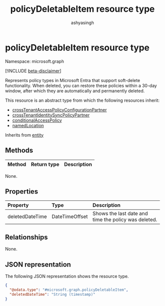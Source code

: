 ﻿---
title: "policyDeletableItem resource type"
description: "Represents policy types in Microsoft Entra that support soft-delete functionality."
author: "ashyasingh"
ms.date: 08/11/2025
ms.localizationpriority: medium
ms.subservice: "*entra-sign-in"
doc_type: resourcePageType
---

# policyDeletableItem resource type

Namespace: microsoft.graph

[!INCLUDE [beta-disclaimer](../../includes/beta-disclaimer.md)]

Represents policy types in Microsoft Entra that support soft-delete functionality. When deleted, you can restore these policies within a 30-day window, after which they are automatically and permanently deleted.

This resource is an abstract type from which the following resources inherit: 
- [crossTenantAccessPolicyConfigurationPartner](../resources/crosstenantaccesspolicyconfigurationpartner.md)
- [crossTenantIdentitySyncPolicyPartner](../resources/crosstenantidentitysyncpolicypartner.md)
- [conditionalAccessPolicy](../resources/conditionalaccesspolicy.md)
- [namedLocation](../resources/namedlocation.md)

Inherits from [entity](../resources/entity.md)

## Methods
|Method|Return type|Description|
|:---|:---|:---|
None.

## Properties
|Property|Type|Description|
|:---|:---|:---|
|deletedDateTime|DateTimeOffset|Shows the last date and time the policy was deleted.|

## Relationships
None.

## JSON representation
The following JSON representation shows the resource type.
<!-- {
  "blockType": "resource",
  "keyProperty": "id",
  "@odata.type": "microsoft.graph.policyDeletableItem",
  "openType": false
}
-->
``` json
{
  "@odata.type": "#microsoft.graph.policyDeletableItem",
  "deletedDateTime": "String (timestamp)"
}
```

